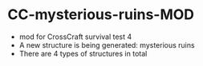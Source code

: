 # CC-mysterious-ruins-MOD

- mod for CrossCraft survival test 4
- A new structure is being generated: mysterious ruins
- There are 4 types of structures in total
